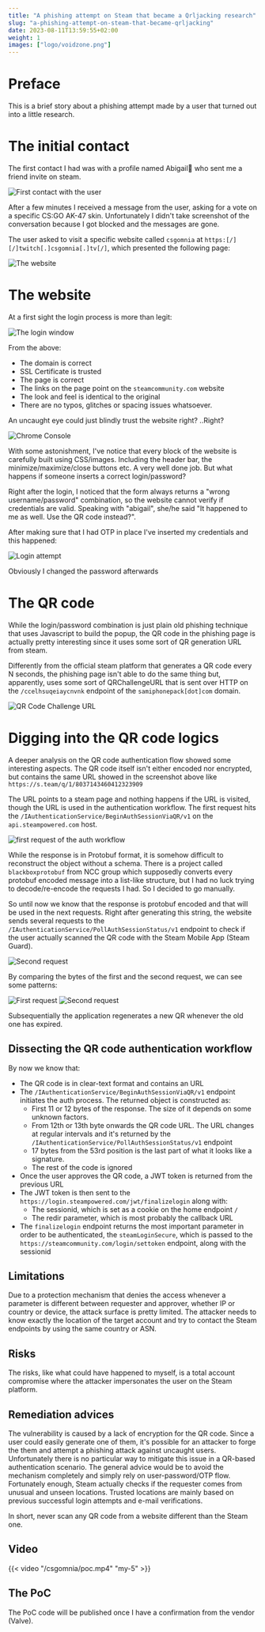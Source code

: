 ```yaml
---
title: "A phishing attempt on Steam that became a Qrljacking research"
slug: "a-phishing-attempt-on-steam-that-became-qrljacking"
date: 2023-08-11T13:59:55+02:00
weight: 1
images: ["logo/voidzone.png"]
---
```


# Preface
This is a brief story about a phishing attempt made by a user that turned out into a little research.

# The initial contact
The first contact I had was with a profile named Abigail🌻 who sent me a friend invite on steam.

![First contact with the user](/csgomnia/friend_request.png)

After a few minutes I received a message from the user, asking for a vote on a specific CS:GO AK-47 skin. Unfortunately I didn't take screenshot of the conversation because I got blocked and the messages are gone.

The user asked to visit a specific website called `csgomnia` at `https:[/][/]twitch[.]csgomnia[.]tv[/]`, which presented the following page:

![The website](/csgomnia/the_website.png)


# The website

At a first sight the login process is more than legit:

![The login window](/csgomnia/login_window.png)

From the above:

- The domain is correct
- SSL Certificate is trusted
- The page is correct
- The links on the page point on the `steamcommunity.com` website
- The look and feel is identical to the original
- There are no typos, glitches or spacing issues whatsoever.

An uncaught eye could just blindly trust the website right? ..Right? 

![Chrome Console](/csgomnia/chrome_console.png)

With some astonishment, I've notice that every block of the website is carefully built using CSS/images. Including the header bar, the minimize/maximize/close buttons etc. A very well done job. But what happens if someone inserts a correct login/password?

Right after the login, I noticed that the form always returns a "wrong username/password" combination, so the website cannot verify if credentials are valid. Speaking with "abigail", she/he said "It happened to me as well. Use the QR code instead?".

After making sure that I had OTP in place I've inserted my credentials and this happened:

![Login attempt](/csgomnia/login_attempt.png)

Obviously I changed the password afterwards

# The QR code

While the login/password combination is just plain old phishing technique that uses Javascript to build the popup, the QR code in the phishing page is actually pretty interesting since it uses some sort of QR generation URL from steam.

Differently from the official steam platform that generates a QR code every N seconds, the phishing page isn't able to do the same thing but, apparently, uses some sort of QRChallengeURL that is sent over HTTP on the `/ccelhsuqeiaycnvnk` endpoint of the `samiphonepack[dot]com` domain.

![QR Code Challenge URL](/csgomnia/qrcode_logics.png)

# Digging into the QR code logics

A deeper analysis on the QR code authentication flow showed some interesting aspects. The QR code itself isn't either encoded nor encrypted, but contains the same URL showed in the screenshot above like `https://s.team/q/1/8037143460412323909`

The URL points to a steam page and nothing happens if the URL is visited, though the URL is used in the authentication workflow. The first request hits the `/IAuthenticationService/BeginAuthSessionViaQR/v1` on the `api.steampowered.com` host.

![first request of the auth workflow](/csgomnia/auth_first_request.png)

While the response is in Protobuf format, it is somehow difficult to reconstruct the object without a schema. There is a project called `blackboxprotobuf` from NCC group which supposedly converts every protobuf encoded message into a list-like structure, but I had no luck trying to decode/re-encode the requests I had. So I decided to go manually.

So until now we know that the response is protobuf encoded and that will be used in the next requests. Right after generating this string, the website sends several requests to the `/IAuthenticationService/PollAuthSessionStatus/v1` endpoint to check if the user actually scanned the QR code with the Steam Mobile App (Steam Guard).

![Second request](/csgomnia/auth_second_request.png)

By comparing the bytes of the first and the second request, we can see some patterns:

![First request](/csgomnia/auth_request_compare_1.png)
![Second request](/csgomnia/auth_request_compare_2.png)

Subsequentially the application regenerates a new QR whenever the old one has expired.

## Dissecting the QR code authentication workflow

By now we know that:
- The QR code is in clear-text format and contains an URL
- The `/IAuthenticationService/BeginAuthSessionViaQR/v1` endpoint initiates the auth process. The returned object is constructed as:
    - First 11 or 12 bytes of the response. The size of it depends on some unknown factors.
    - From 12th or 13th byte onwards the QR code URL. The URL changes at regular intervals and it's returned by the `/IAuthenticationService/PollAuthSessionStatus/v1` endpoint
    - 17 bytes from the 53rd position is the last part of what it looks like a signature.
    - The rest of the code is ignored
- Once the user approves the QR code, a JWT token is returned from the previous URL
- The JWT token is then sent to the `https://login.steampowered.com/jwt/finalizelogin` along with:
    - The sessionid, which is set as a cookie on the home endpoint `/`
    - The redir parameter, which is most probably the callback URL
- The `finalizelogin` endpoint returns the most important parameter in order to be authenticated, the `steamLoginSecure`, which is passed to the `https://steamcommunity.com/login/settoken` endpoint, along with the sessionid


## Limitations
Due to a protection mechanism that denies the access whenever a parameter is different between requester and approver, whether IP or country or device, the attack surface is pretty limited. The attacker needs to know exactly the location of the target account and try to contact the Steam endpoints by using the same country or ASN.

## Risks

The risks, like what could have happened to myself, is a total account compromise where the attacker impersonates the user on the Steam platform.


## Remediation advices

The vulnerability is caused by a lack of encryption for the QR code. Since a user could easily generate one of them, it's possible for an attacker to forge the them and attempt a phishing attack against uncaught users.
Unfortunately there is no particular way to mitigate this issue in a QR-based authentication scenario. The general advice would be to avoid the mechanism completely and simply rely on user-password/OTP flow.
Fortunately enough, Steam actually checks if the requester comes from unusual and unseen locations. Trusted locations are mainly based on previous successful login attempts and e-mail verifications.

In short, never scan any QR code from a website different than the Steam one.


## Video

{{< video "/csgomnia/poc.mp4" "my-5" >}}

## The PoC

The PoC code will be published once I have a confirmation from the vendor (Valve).